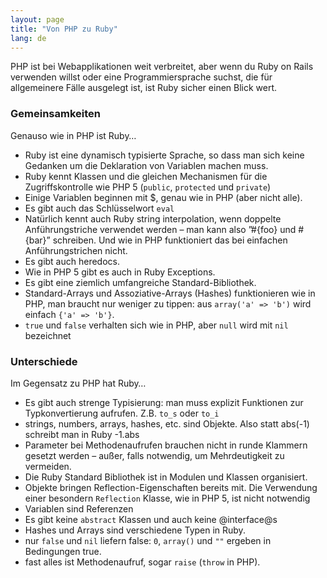 ```yaml
---
layout: page
title: "Von PHP zu Ruby"
lang: de
---
```


PHP ist bei Webapplikationen weit verbreitet, aber wenn du Ruby on Rails
verwenden willst oder eine Programmiersprache suchst, die für
allgemeinere Fälle ausgelegt ist, ist Ruby sicher einen Blick wert.

### Gemeinsamkeiten

Genauso wie in PHP ist Ruby…

* Ruby ist eine dynamisch typisierte Sprache, so dass man sich keine
  Gedanken um die Deklaration von Variablen machen muss.
* Ruby kennt Klassen und die gleichen Mechanismen für die
  Zugriffskontrolle wie PHP 5 (`public`, `protected` und `private`)
* Einige Variablen beginnen mit $, genau wie in PHP (aber nicht alle).
* Es gibt auch das Schlüsselwort `eval`
* Natürlich kennt auch Ruby string interpolation, wenn doppelte
  Anführungstriche verwendet werden – man kann also ”#\{foo} und
  #\{bar}” schreiben. Und wie in PHP funktioniert das bei einfachen
  Anführungstrichen nicht.
* Es gibt auch heredocs.
* Wie in PHP 5 gibt es auch in Ruby Exceptions.
* Es gibt eine ziemlich umfangreiche Standard-Bibliothek.
* Standard-Arrays und Assoziative-Arrays (Hashes) funktionieren wie in
  PHP, man braucht nur weniger zu tippen: aus `array('a' => 'b')` wird
  einfach `{'a' => 'b'}`.
* `true` und `false` verhalten sich wie in PHP, aber `null` wird mit
  `nil` bezeichnet

### Unterschiede

Im Gegensatz zu PHP hat Ruby…

* Es gibt auch strenge Typisierung: man muss explizit Funktionen zur
  Typkonvertierung aufrufen. Z.B. `to_s` oder `to_i`
* strings, numbers, arrays, hashes, etc. sind Objekte. Also statt
  abs(-1) schreibt man in Ruby -1.abs
* Parameter bei Methodenaufrufen brauchen nicht in runde Klammern
  gesetzt werden – außer, falls notwendig, um Mehrdeutigkeit zu
  vermeiden.
* Die Ruby Standard Bibliothek ist in Modulen und Klassen organisiert.
* Objekte bringen Reflection-Eigenschaften bereits mit. Die Verwendung
  einer besondern `Reflection` Klasse, wie in PHP 5, ist nicht notwendig
* Variablen sind Referenzen
* Es gibt keine `abstract` Klassen und auch keine @interface@s
* Hashes und Arrays sind verschiedene Typen in Ruby.
* nur `false` und `nil` liefern false: `0`, `array()` und `""` ergeben
  in Bedingungen true.
* fast alles ist Methodenaufruf, sogar `raise`
  (`throw` in PHP).

